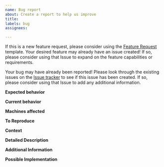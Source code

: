 ```yaml
---
name: Bug report
about: Create a report to help us improve
title:
labels: bug
assignees:

---
```


<!--
- - -  I N S T R U C T I O N S  --  P L E A S E  R E A D  - - -
Please remove boiler plate instructions when filling out this template.
Please remove unwanted/unrelated/irrelevant information such as comments provided as a reference in this template.
Use proper formatting to separate code snippets from text description e.g. use ```code block``` or `in-line code`.
Please copy any output files into a Github gist (for e.g.) and link to the gist, rather than relying on paths on platforms that might change or disappear.
-->

If this is a new feature request, please consider using the [Feature Request](./feature_request.md) template.
Your desired feature may already have an issue created!
If so, please consider using that Issue to expand on the feature capabilities or requirements.

Your bug may have already been reported!
Please look through the existing issues on the [Issue tracker](https://github.com/ufs-community/workflow-tools/issues) to see if this issue has been created.
If so, please consider using that Issue to add any additional information.

**Expected behavior**
<!-- Tell us what should happen. -->

**Current behavior**
<!-- Tell us what happens instead of the expected behavior. -->

**Machines affected**
<!-- Tell us which environments (e.g. OS's, HPC's, CSP's, etc.) have this bug been detected. -->

**To Reproduce**
<!--- Provide a link to a live example, and/or an unambiguous set of steps to -->
<!--- reproduce this bug. Include code to reproduce, if relevant -->
<!--1. -->
<!--2. -->
<!--3. -->

**Context**
<!--- Providing context helps us come up with a solution that is most useful in the real world. -->

**Detailed Description**
<!--- Provide a detailed description of the change or addition you are proposing. -->

**Additional Information**
<!-- Any other relevant information that we should know to correctly understand and reproduce the issue. Please describe in as much detail as possible. -->

**Possible Implementation**
<!--- Not obligatory, but suggest an idea for implementing addition or change. -->

